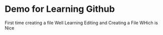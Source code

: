 # Demo for Learning Github

First time creating a file 
Well Learning Editing and Creating a File WHich is Nice 

